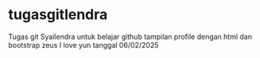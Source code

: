 # tugasgitlendra
Tugas git Syailendra untuk belajar github tampilan profile dengan html dan bootstrap zeus
I love yun tanggal 06/02/2025
